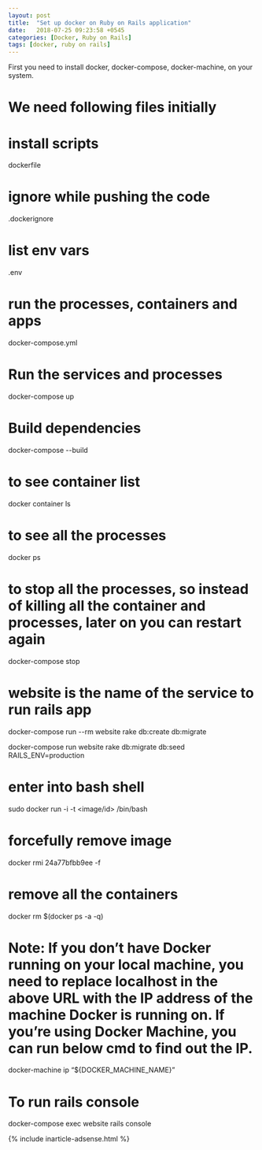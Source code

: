 ```yaml
---
layout: post
title:  "Set up docker on Ruby on Rails application"
date:   2018-07-25 09:23:58 +0545
categories: [Docker, Ruby on Rails]
tags: [docker, ruby on rails]
---
```


First you need to install docker, docker-compose, docker-machine, on your system.

# We need following files initially
 
 # install scripts
 dockerfile
 # ignore while pushing the code
 .dockerignore
 # list env vars
 .env
 # run the processes, containers and apps
 docker-compose.yml

# Run the services and processes
docker-compose up 

# Build dependencies
docker-compose --build 

 # to see container list
docker container ls

 # to see all the processes
docker ps

 # to stop all the processes, so instead of killing all the container and processes, later on you can restart again
docker-compose stop

 # website is the name of the service to run rails app
docker-compose run --rm website rake db:create db:migrate

docker-compose run website rake db:migrate db:seed RAILS_ENV=production

# enter into bash shell
sudo docker run -i -t <image/id> /bin/bash

# forcefully remove image
docker rmi 24a77bfbb9ee -f

# remove all the containers
docker rm $(docker ps -a -q)

# Note: If you don’t have Docker running on your local machine, you need to replace localhost in the above URL with the IP address of the machine Docker is running on. If you’re using Docker Machine, you can run below cmd to find out the IP.
docker-machine ip “${DOCKER_MACHINE_NAME}”

# To run rails console
docker-compose exec website rails console
 
{% include inarticle-adsense.html %}